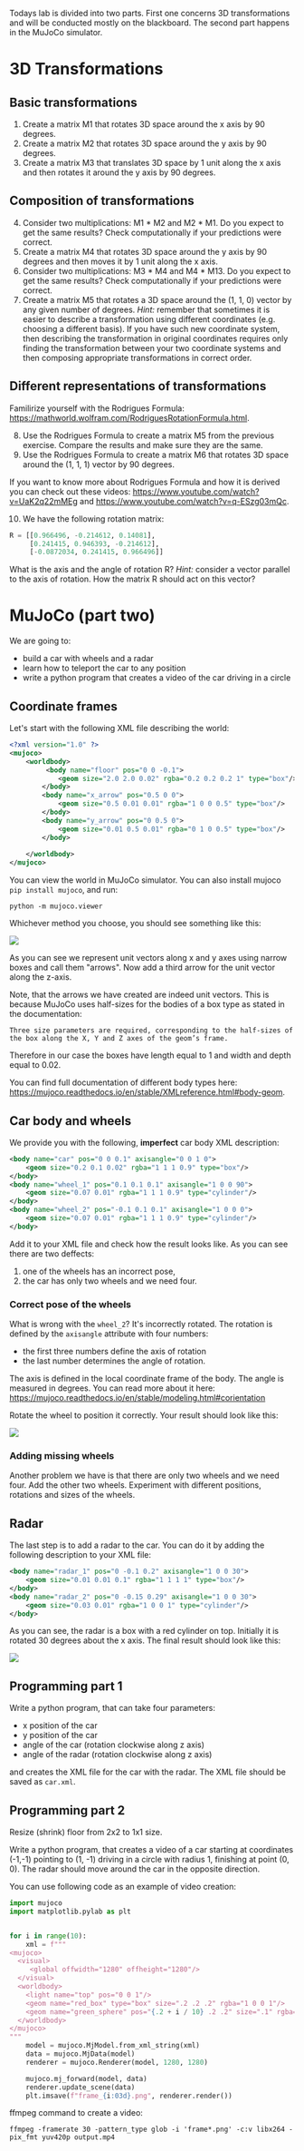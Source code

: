 Todays lab is divided into two parts. First one concerns 3D transformations and will be conducted mostly on the blackboard. The second part happens in the MuJoCo simulator.

# 3D Transformations

## Basic transformations
1. Create a matrix M1 that rotates 3D space around the x axis by 90 degrees.
2. Create a matrix M2 that rotates 3D space around the y axis by 90 degrees.
3. Create a matrix M3 that translates 3D space by 1 unit along the x axis and then rotates it around the y axis by 90 degrees.

## Composition of transformations
4. Consider two multiplications: M1 * M2 and M2 * M1. Do you expect to get the same results? Check computationally if your predictions were correct.
5. Create a matrix M4 that rotates 3D space around the y axis by 90 degrees and then moves it by 1 unit along the x axis.
6. Consider two multiplications: M3 * M4 and M4 * M13. Do you expect to get the same results? Check computationally if your predictions were correct.
7. Create a matrix M5 that rotates a 3D space around the (1, 1, 0) vector by any given number of degrees.
_Hint:_ remember that sometimes it is easier to describe a transformation using different coordinates (e.g. choosing a different basis).
If you have such new coordinate system, then describing the transformation in original coordinates requires only finding the transformation between your two coordinate systems and then composing appropriate transformations in correct order.

## Different representations of transformations

Familirize yourself with the Rodrigues Formula: https://mathworld.wolfram.com/RodriguesRotationFormula.html.

8. Use the Rodrigues Formula to create a matrix M5 from the previous exercise. Compare the results and make sure they are the same.
9. Use the Rodrigues Formula to create a matrix M6 that rotates 3D space around the (1, 1, 1) vector by 90 degrees.

If you want to know more about Rodrigues Formula and how it is derived you can check out these videos: https://www.youtube.com/watch?v=UaK2q22mMEg and https://www.youtube.com/watch?v=q-ESzg03mQc.

10. We have the following rotation matrix:
```python
R = [[0.966496, -0.214612, 0.14081],
     [0.241415, 0.946393, -0.214612],
     [-0.0872034, 0.241415, 0.966496]]
```
What is the axis and the angle of rotation R? _Hint:_ consider a vector parallel to the axis of rotation. How the matrix R should act on this vector?
   
# MuJoCo (part two)

We are going to:
- build a car with wheels and a radar
- learn how to teleport the car to any position
- write a python program that creates a video of the car driving in a circle

## Coordinate frames

Let's start with the following XML file describing the world:


```xml
<?xml version="1.0" ?>
<mujoco>
    <worldbody>
         <body name="floor" pos="0 0 -0.1">
            <geom size="2.0 2.0 0.02" rgba="0.2 0.2 0.2 1" type="box"/>
        </body>
        <body name="x_arrow" pos="0.5 0 0">
            <geom size="0.5 0.01 0.01" rgba="1 0 0 0.5" type="box"/>
        </body>
        <body name="y_arrow" pos="0 0.5 0">
            <geom size="0.01 0.5 0.01" rgba="0 1 0 0.5" type="box"/>
        </body>
      
    </worldbody>
</mujoco>
```

You can view the world in MuJoCo simulator. You can also install mujoco `pip install mujoco`, and run:
```
python -m mujoco.viewer
```

Whichever method you choose, you should see something like this:

![](lab_2_1.png)

As you can see we represent unit vectors along x and y axes using narrow boxes and call them "arrows".
Now add a third arrow for the unit vector along the z-axis.

Note, that the arrows we have created are indeed unit vectors.
This is because MuJoCo uses half-sizes for the bodies of a box type as stated in the documentation:

```
Three size parameters are required, corresponding to the half-sizes of the box along the X, Y and Z axes of the geom’s frame.
```
Therefore in our case the boxes have length equal to 1 and width and depth equal to 0.02.

You can find full documentation of different body types here: https://mujoco.readthedocs.io/en/stable/XMLreference.html#body-geom.

## Car body and wheels

We provide you with the following, **imperfect** car body XML description:

```xml
<body name="car" pos="0 0 0.1" axisangle="0 0 1 0">
    <geom size="0.2 0.1 0.02" rgba="1 1 1 0.9" type="box"/>
</body>
<body name="wheel_1" pos="0.1 0.1 0.1" axisangle="1 0 0 90">
    <geom size="0.07 0.01" rgba="1 1 1 0.9" type="cylinder"/>
</body>
<body name="wheel_2" pos="-0.1 0.1 0.1" axisangle="1 0 0 0">
    <geom size="0.07 0.01" rgba="1 1 1 0.9" type="cylinder"/>
</body>
```

Add it to your XML file and check how the result looks like.
As you can see there are two deffects:
1. one of the wheels has an incorrect pose,
2. the car has only two wheels and we need four.

### Correct pose of the wheels

What is wrong with the `wheel_2`? It's incorrectly rotated.
The rotation is defined by the `axisangle` attribute with four numbers:

 - the first three numbers define the axis of rotation
 - the last number determines the angle of rotation.

The axis is defined in the local coordinate frame of the body.
The angle is measured in degrees.
You can read more about it here: https://mujoco.readthedocs.io/en/stable/modeling.html#corientation

Rotate the wheel to position it correctly.
Your result should look like this:

![](lab_2_2.png)

### Adding missing wheels

Another problem we have is that there are only two wheels and we need four.
Add the other two wheels.
Experiment with different positions, rotations and sizes of the wheels.

## Radar

The last step is to add a radar to the car.
You can do it by adding the following description to your XML file:

```xml
<body name="radar_1" pos="0 -0.1 0.2" axisangle="1 0 0 30">
    <geom size="0.01 0.01 0.1" rgba="1 1 1 1" type="box"/>
</body>
<body name="radar_2" pos="0 -0.15 0.29" axisangle="1 0 0 30">
    <geom size="0.03 0.01" rgba="1 0 0 1" type="cylinder"/>
</body>
```

As you can see, the radar is a box with a red cylinder on top.
Initially it is rotated 30 degrees about the x axis.
The final result should look like this:

![](lab_2_3.png)

## Programming part 1

Write a python program, that can take four parameters:

- x position of the car
- y position of the car
- angle of the car (rotation clockwise along z axis)
- angle of the radar (rotation clockwise along z axis)

and creates the XML file for the car with the radar. The XML file should be saved as `car.xml`.

## Programming part 2

Resize (shrink) floor from 2x2 to 1x1 size.

Write a python program, that creates a video of a car starting at coordinates (-1,-1) pointing to (1, -1) driving in a circle with radius 1, finishing at point (0, 0). The radar should move around the car in the opposite direction.

You can use following code as an example of video creation:

```python
import mujoco
import matplotlib.pylab as plt


for i in range(10):
    xml = f"""
<mujoco>
  <visual>
     <global offwidth="1280" offheight="1280"/>
  </visual>
  <worldbody>
    <light name="top" pos="0 0 1"/>
    <geom name="red_box" type="box" size=".2 .2 .2" rgba="1 0 0 1"/>
    <geom name="green_sphere" pos="{.2 + i / 10} .2 .2" size=".1" rgba="0 1 0 1"/>
  </worldbody>
</mujoco>
"""
    model = mujoco.MjModel.from_xml_string(xml)
    data = mujoco.MjData(model)
    renderer = mujoco.Renderer(model, 1280, 1280)

    mujoco.mj_forward(model, data)
    renderer.update_scene(data)
    plt.imsave(f"frame_{i:03d}.png", renderer.render())
```

ffmpeg command to create a video:
```
ffmpeg -framerate 30 -pattern_type glob -i 'frame*.png' -c:v libx264 -pix_fmt yuv420p output.mp4
```
